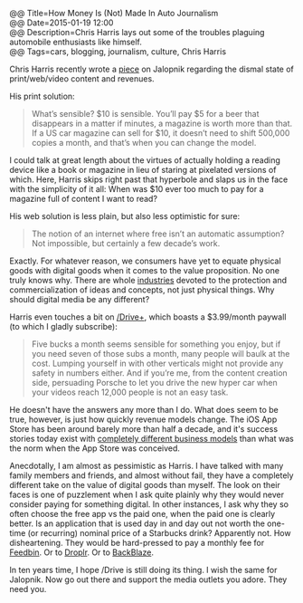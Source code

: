 @@ Title=How Money Is (Not) Made In Auto Journalism  
@@ Date=2015-01-19 12:00  
@@ Description=Chris Harris lays out some of the troubles plaguing automobile enthusiasts like himself.  
@@ Tags=cars, blogging, journalism, culture, Chris Harris    

Chris Harris recently wrote a [piece][jalopnik] on Jalopnik regarding the dismal state of print/web/video content and revenues.

His print solution:
>What’s sensible? $10 is sensible. You’ll pay $5 for a beer that disappears in a matter if minutes, a magazine is worth more than that. If a US car magazine can sell for $10, it doesn’t need to shift 500,000 copies a month, and that’s when you can change the model.

I could talk at great length about the virtues of actually holding a reading device like a book or magazine in lieu of staring at pixelated versions of which. Here, Harris skips right past that hyperbole and slaps us in the face with the simplicity of it all: When was $10 ever too much to pay for a magazine full of content I want to read? 

His web solution is less plain, but also less optimistic for sure:
>The notion of an internet where free isn’t an automatic assumption? Not impossible, but certainly a few decade’s work.

Exactly. For whatever reason, we consumers have yet to equate physical goods with digital goods when it comes to the value proposition. No one truly knows why. There are whole [industries][wikipedia] devoted to the protection and commercialization of ideas and concepts, not just physical things. Why should digital media be any different?

Harris even touches a bit on [/Drive+][youtube], which boasts a $3.99/month paywall (to which I gladly subscribe):
>Five bucks a month seems sensible for something you enjoy, but if you need seven of those subs a month, many people will baulk at the cost. Lumping yourself in with other verticals might not provide any safety in numbers either. And if you’re me, from the content creation side, persuading Porsche to let you drive the new hyper car when your videos reach 12,000 people is not an easy task.

He doesn't have the answers any more than I do. What does seem to be true, however, is just how quickly revenue models change. The iOS App Store has been around barely more than half a decade, and it's success stories today exist with [completely different business models][marco] than what was the norm when the App Store was conceived.

Anecdotally, I am almost as pessimistic as Harris. I have talked with many family members and friends, and almost without fail, they have a completely different take on the value of digital goods than myself. The look on their faces is one of puzzlement when I ask quite plainly why they would never consider paying for something digital. In other instances, I ask why they so often choose the free app vs the paid one, when the paid one is clearly better. Is an application that is used day in and day out not worth the one-time (or recurring) nominal price of a Starbucks drink? Apparently not. How disheartening. They would be hard-pressed to pay a monthly fee for [Feedbin][feedbin]. Or to [Droplr][droplr]. Or to [BackBlaze][backblaze]. 

In ten years time, I hope /Drive is still doing its thing. I wish the same for Jalopnik. Now go out there and support the media outlets you adore. They need you.

[backblaze]: http://backblaze.com
[droplr]: http://droplr.com
[feedbin]: http://feedbin.me
[jalopnik]: http://jalopnik.com/how-money-is-not-made-in-autojournlism-1679747807
[marco]: http://www.marco.org/2013/09/28/underscore-price-dynamics
[wikipedia]: https://en.wikipedia.org/wiki/Economics_and_patents
[youtube]: http://www.youtube.com/channel/UCfbPZ1cTgBH2djzLLCPTmXg